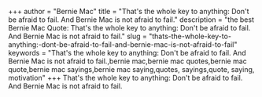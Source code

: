 +++
author = "Bernie Mac"
title = "That's the whole key to anything: Don't be afraid to fail. And Bernie Mac is not afraid to fail."
description = "the best Bernie Mac Quote: That's the whole key to anything: Don't be afraid to fail. And Bernie Mac is not afraid to fail."
slug = "thats-the-whole-key-to-anything:-dont-be-afraid-to-fail-and-bernie-mac-is-not-afraid-to-fail"
keywords = "That's the whole key to anything: Don't be afraid to fail. And Bernie Mac is not afraid to fail.,bernie mac,bernie mac quotes,bernie mac quote,bernie mac sayings,bernie mac saying,quotes, sayings,quote, saying, motivation"
+++
That's the whole key to anything: Don't be afraid to fail. And Bernie Mac is not afraid to fail.
